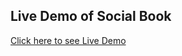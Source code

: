 ## Live Demo of Social Book

[Click here to see Live Demo](https://prity25-coder.github.io/socialbook/)